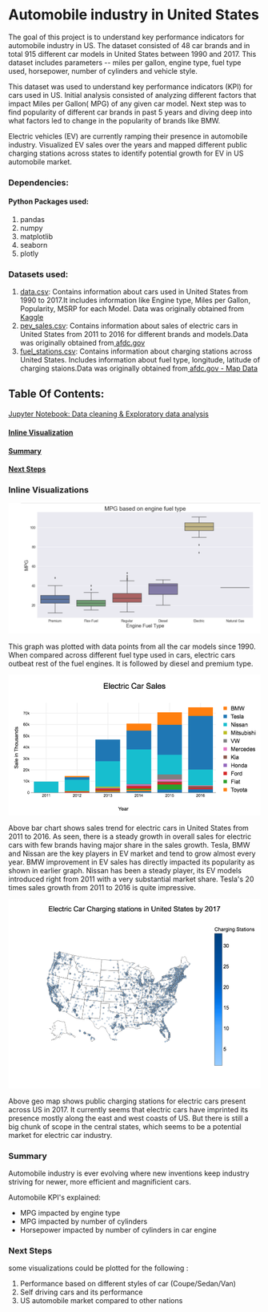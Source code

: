 # Automobile industry in United States
<p>The goal of this project is to understand key performance indicators for automobile industry in US. The dataset consisted of 48 car brands and in total 915 different  car models in United States between 1990 and 2017. This dataset includes parameters -- miles per gallon, engine type, fuel type used, horsepower, number of cylinders and vehicle style.
<p>This dataset was used to understand key performance indicators (KPI) for cars used in US. Initial analysis consisted of analyzing different factors that impact Miles per Gallon( MPG) of any given car model. Next step was to find popularity of different car brands in past 5 years and  diving deep into what factors led to change in the popularity of brands like BMW. 
<p>Electric vehicles (EV) are currently ramping their presence in automobile industry. Visualized EV sales over the years and mapped different public charging stations across states to identify potential growth for EV in US automobile market.</p>

### Dependencies:

#### Python Packages used:
<ol>
	<li>pandas</li>
	<li>numpy </li>
	<li>matplotlib</li>
	<li>seaborn </li>	
	<li>plotly</li>
</ol>

### Datasets used:
<ol type="decimal">
<li><a href="https://github.com/swarsabnis/Automobile-industry-in-United-States/blob/master/Data/data.csv">data.csv</a>: Contains information about cars used in United States from 1990 to 2017.It includes information like Engine type, Miles per Gallon, Popularity, MSRP for each Model. Data was originally obtained from<a href="https://www.kaggle.com/CooperUnion/cardataset"> Kaggle </a></li>

<li><a href="https://github.com/swarsabnis/Automobile-industry-in-United-States/blob/master/Data/pev_sales.csv">pev_sales.csv</a>: Contains information about sales of electric cars in United States from 2011 to 2016 for different brands and models.Data was originally obtained from<a href="https://www.afdc.energy.gov/data/"> afdc.gov </a> </li>

<li><a href="https://github.com/swarsabnis/Automobile-industry-in-United-States/blob/master/Data/fuel_stations.csv">fuel_stations.csv</a>: Contains information about charging stations across United States. Includes information about fuel type, longitude, latitude of charging staions.Data was originally obtained from<a href="https://www.afdc.energy.gov/fuels/electricity_locations.html#/analyze?fuel=ELEC"> afdc.gov - Map Data </a></li>
</ol>



## Table Of Contents:

####  
<a href="http://nbviewer.jupyter.org/github/swarsabnis/Automobile-industry-in-United-States/blob/master/Jupyter-Notebook/Automobile_in_United_States_data_prep_%26_visualizations.ipynb">Jupyter Notebook: Data cleaning & Exploratory data analysis </a>

#### [Inline Visualization](#viz-anchor)

#### [Summary](#summary-anchor)
#### [Next Steps](#nextstep-anchor)



### <a id='viz-anchor'></a>Inline Visualizations

![plot3](https://github.com/swarsabnis/Automobile-industry-in-United-States/blob/master/Images/plot3.png)
<p>This graph was plotted with data points from all the car models since 1990. When compared across different fuel type used in cars, electric cars outbeat rest of the fuel engines. It is followed by diesel and premium type.    </p> 
   
![map](https://github.com/swarsabnis/Automobile-industry-in-United-States/blob/master/Images/electric_sales.png)
<p>  Above bar chart shows sales trend for electric cars in United States from 2011 to 2016. As seen, there is a steady growth in overall sales for electric cars with few brands having major share in the sales growth. Tesla, BMW and Nissan are the key players in EV market and tend to grow almost every year. BMW improvement in EV sales has directly impacted its popularity as shown in earlier graph. Nissan has been a steady player, its EV models introduced right from 2011 with a very substantial market share. Tesla's 20 times sales growth from 2011 to 2016 is quite impressive. </p>



![map](https://github.com/swarsabnis/Automobile-industry-in-United-States/blob/master/Images/maps.png)
	
<p>Above geo map shows public charging stations for electric cars present across US in 2017. It currently seems that electric cars have imprinted its presence mostly along the east and west coasts of US. But there is still a big chunk of scope in the central states, which seems to be a potential market for electric car industry. </p>



### <a id='summary-anchor'></a>Summary

<p> Automobile industry is ever evolving where new inventions keep industry striving for newer, more efficient and magnificient cars.
  
<p> Automobile KPI's explained:

<ul>
	<li>MPG impacted by engine type
	<li>MPG impacted by number of cylinders
  <li>Horsepower impacted by number of cylinders in car engine</li></ul>
</p>

###  <a id='nextstep-anchor'></a> Next Steps

some visualizations could be plotted for the following :
<ol>
	<li> Performance based on different styles of car (Coupe/Sedan/Van)
	<li>Self driving cars and its performance
	<li> US automobile market compared to other nations</li></ol>




